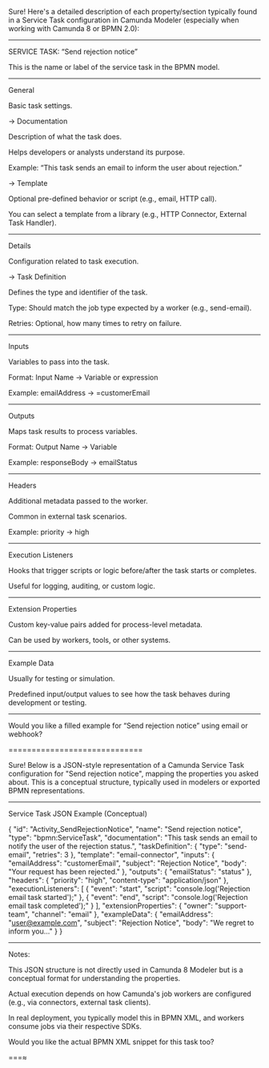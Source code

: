 Sure! Here's a detailed description of each property/section typically found in a Service Task configuration in Camunda Modeler (especially when working with Camunda 8 or BPMN 2.0):


---

SERVICE TASK: “Send rejection notice”

This is the name or label of the service task in the BPMN model.


---

General

Basic task settings.

→ Documentation

Description of what the task does.

Helps developers or analysts understand its purpose.

Example: “This task sends an email to inform the user about rejection.”


→ Template

Optional pre-defined behavior or script (e.g., email, HTTP call).

You can select a template from a library (e.g., HTTP Connector, External Task Handler).



---

Details

Configuration related to task execution.

→ Task Definition

Defines the type and identifier of the task.

Type: Should match the job type expected by a worker (e.g., send-email).

Retries: Optional, how many times to retry on failure.



---

Inputs

Variables to pass into the task.

Format: Input Name → Variable or expression

Example: emailAddress → =customerEmail



---

Outputs

Maps task results to process variables.

Format: Output Name → Variable

Example: responseBody → emailStatus



---

Headers

Additional metadata passed to the worker.

Common in external task scenarios.

Example: priority → high



---

Execution Listeners

Hooks that trigger scripts or logic before/after the task starts or completes.

Useful for logging, auditing, or custom logic.



---

Extension Properties

Custom key-value pairs added for process-level metadata.

Can be used by workers, tools, or other systems.



---

Example Data

Usually for testing or simulation.

Predefined input/output values to see how the task behaves during development or testing.



---

Would you like a filled example for “Send rejection notice” using email or webhook?

=============================


Sure! Below is a JSON-style representation of a Camunda Service Task configuration for "Send rejection notice", mapping the properties you asked about. This is a conceptual structure, typically used in modelers or exported BPMN representations.


---

Service Task JSON Example (Conceptual)

{
  "id": "Activity_SendRejectionNotice",
  "name": "Send rejection notice",
  "type": "bpmn:ServiceTask",
  "documentation": "This task sends an email to notify the user of the rejection status.",
  "taskDefinition": {
    "type": "send-email",
    "retries": 3
  },
  "template": "email-connector",
  "inputs": {
    "emailAddress": "customerEmail",
    "subject": "Rejection Notice",
    "body": "Your request has been rejected."
  },
  "outputs": {
    "emailStatus": "status"
  },
  "headers": {
    "priority": "high",
    "content-type": "application/json"
  },
  "executionListeners": [
    {
      "event": "start",
      "script": "console.log('Rejection email task started');"
    },
    {
      "event": "end",
      "script": "console.log('Rejection email task completed');"
    }
  ],
  "extensionProperties": {
    "owner": "support-team",
    "channel": "email"
  },
  "exampleData": {
    "emailAddress": "user@example.com",
    "subject": "Rejection Notice",
    "body": "We regret to inform you..."
  }
}


---

Notes:

This JSON structure is not directly used in Camunda 8 Modeler but is a conceptual format for understanding the properties.

Actual execution depends on how Camunda's job workers are configured (e.g., via connectors, external task clients).

In real deployment, you typically model this in BPMN XML, and workers consume jobs via their respective SDKs.


Would you like the actual BPMN XML snippet for this task too?





===≈